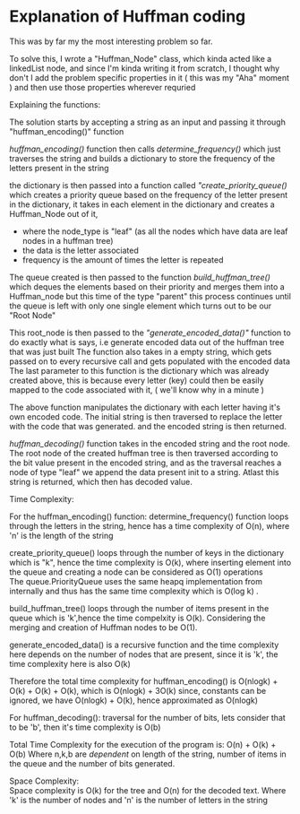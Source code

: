 # Explanation of Huffman coding 

This was by far my the most interesting problem so far. 

To solve this, I wrote a "Huffman_Node" class, which kinda acted like a linkedList node, and since I'm kinda writing it from scratch, I thought why don't I add the problem specific properties in it ( this was my "Aha" moment ) and then use those properties wherever requried 

Explaining the functions: 

The solution starts by accepting a string as an input and passing it through "huffman_encoding()" function 

*huffman_encoding()* function then calls *determine_frequency()* which just traverses the string and builds a dictionary to store the frequency of the letters present in the string 

the dictionary is then passed into a function called *"create_priority_queue()* which creates a priority queue based on the frequency of the letter present in the dictionary, it takes in each element in the dictionary and creates a Huffman_Node out of it, 
- where the  node_type is "leaf" (as all the nodes which have data are leaf nodes in a huffman tree) 
- the data is the letter associated
- frequency is the amount of times the letter is repeated 

The queue created is then passed to the function *build_huffman_tree()* 
which deques the elements based on their priority and merges them into a Huffman_node but this time of the type "parent" this process continues until the queue is left with only one single element which turns out to be our "Root Node" 

This root_node is then passed to the *"generate_encoded_data()"* function to do exactly what is says, i.e generate encoded data out of the huffman tree that was just built 
The function also takes in a empty string, which gets passed on to every recursive call and gets populated with the encoded data 
The last parameter to this function is the dictionary which was already created above, this is because every letter (key) could then be easily mapped to the code associated with it, ( we'll know why in a minute ) 

The above function manipulates the dictionary with each letter having it's own encoded code. 
The initial string is then traversed to replace the letter with the code that was generated. 
and the encoded string is then returned. 

*huffman_decoding()* function takes in the encoded string and the root node. 
The root node of the created huffman tree is then traversed according to the bit value present in the encoded string, and as the traversal reaches a node of type "leaf" we append the data present init to a string. 
Atlast this string is returned, which then has decoded value.  


Time Complexity:

For the huffman_encoding() function: 
determine_frequency() function loops through the letters in the string, hence has a time complexity of O(n), where 'n' is the length of the string  

create_priority_queue() loops through the number of keys in the dictionary which is "k", hence the time complexity is O(k), where inserting element into the queue and creating a node can be considered as O(1) operations  
The queue.PriorityQueue uses the same heapq implementation from internally and thus has the same time complexity which is  O(log k) . 

build_huffman_tree() loops through the number of items present in the queue which is 'k',hence the time compelxity is O(k). Considering the merging and creation of Huffman nodes to be O(1). 

generate_encoded_data() is a recursive function and the time complexity here depends on the number of nodes that are present, since it is 'k', the time complexity here is also O(k)

Therefore the total time complexity for huffman_encoding() is O(nlogk) + O(k) + O(k) + O(k), which is O(nlogk) + 3O(k) 
since, constants can be ignored, we have O(nlogk) + O(k), hence approximated as O(nlogk)

For huffman_decoding(): traversal for the number of bits, lets consider that to be 'b', then it's time complexity is O(b) 

Total Time Complexity for the execution of the program is: O(n) + O(k) + O(b) 
Where n,k,b are *dependent* on length of the string, number of items in the queue and the number of bits generated.

Space Complexity:  
Space complexity is O(k) for the tree and O(n) for the decoded text. 
Where 'k' is the number of nodes and 'n' is the number of letters in the string
